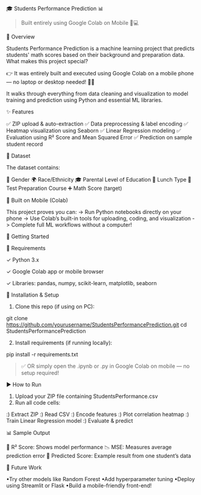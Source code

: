 🎓 Students Performance Prediction 📊

> Built entirely using Google Colab on Mobile 📱💻


📌 Overview

Students Performance Prediction is a machine learning project that predicts students' math scores based on their background and preparation data. What makes this project special?

👉 It was entirely built and executed using Google Colab on a mobile phone — no laptop or desktop needed! 💪📱

It walks through everything from data cleaning and visualization to model training and prediction using Python and essential ML libraries.


✨ Features

✅ ZIP upload & auto-extraction
✅ Data preprocessing & label encoding
✅ Heatmap visualization using Seaborn
✅ Linear Regression modeling
✅ Evaluation using R² Score and Mean Squared Error
✅ Prediction on sample student record


📁 Dataset

The dataset contains:

👤 Gender
🌍 Race/Ethnicity
🎓 Parental Level of Education
🍱 Lunch Type
📘 Test Preparation Course
➕ Math Score (target)


📱 Built on Mobile (Colab)

This project proves you can:
-> Run Python notebooks directly on your phone
-> Use Colab’s built-in tools for uploading, coding, and visualization
-> Complete full ML workflows without a computer!


🚀 Getting Started

🧰 Requirements

✓ Python 3.x

✓ Google Colab app or mobile browser

✓ Libraries: pandas, numpy, scikit-learn, matplotlib, seaborn



🔧 Installation & Setup

1. Clone this repo (if using on PC):

git clone https://github.com/yourusername/StudentsPerformancePrediction.git
cd StudentsPerformancePrediction

2. Install requirements (if running locally):

pip install -r requirements.txt

> ✅ OR simply open the .ipynb or .py in Google Colab on mobile — no setup required!


▶️ How to Run

1. Upload your ZIP file containing StudentsPerformance.csv
2. Run all code cells:

:) Extract ZIP
:) Read CSV
:) Encode features
:) Plot correlation heatmap
:) Train Linear Regression model
:) Evaluate & predict


📊 Sample Output

🔎 R² Score: Shows model performance
📉 MSE: Measures average prediction error
🎯 Predicted Score: Example result from one student’s data


🔮 Future Work

•Try other models like Random Forest
•Add hyperparameter tuning
•Deploy using Streamlit or Flask
•Build a mobile-friendly front-end!



